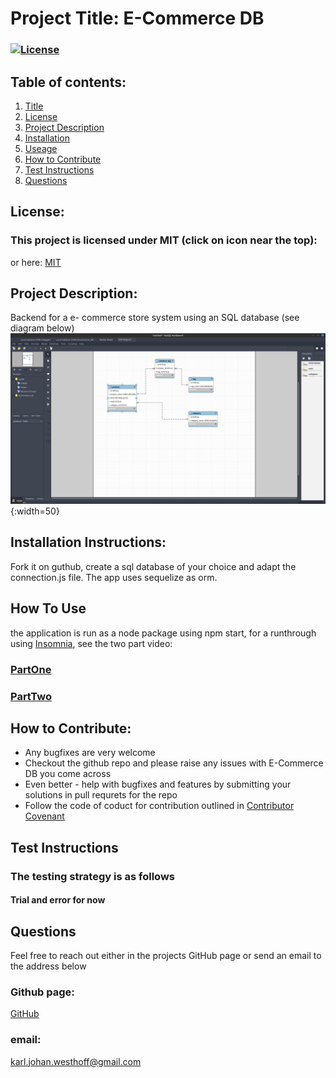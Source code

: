
  # Project Title: E-Commerce DB 
  ### [![License](https://img.shields.io/badge/License-MIT-yellow.svg)](https://opensource.org/licenses/MIT)
  
  ## Table of contents:
  1. [Title](#Project-Title)
  1. [License](#License)
  1. [Project Description](#Project-Description)
  1. [Installation](#Installation-Instructions)
  1. [Useage](#How-To-Use)
  1. [How to Contribute](#How-to-Contribute)
  1. [Test Instructions](#Test-Instructions)
  1. [Questions](#Questions)

  ## License: 
  ### This project is licensed under MIT (click on icon near the top):
  or here: [MIT](https://opensource.org/licenses/MIT)
 

  ## Project Description:
  Backend for a e- commerce store system using an SQL database (see diagram below)
  ![](assets/pictures/DBdiagram.png){:width=50}
  

  ## Installation Instructions:
  Fork it on guthub, create a sql database of your choice and adapt the connection.js file. The app uses sequelize as orm. 
  
  ## How To Use
  the application is run as a node package using npm start, for a runthrough using [Insomnia](https://insomnia.rest/products/core/), see the two part video:
  ### [PartOne](https://drive.google.com/file/d/1A5FYL9YF3Kcvag0bgbR5vMbc7iGwTy_K/view)
  ### [PartTwo](https://drive.google.com/file/d/1k9dqL-iwq_HH1DzjA8rfPs_WoAy57XXK/view)

  ## How to Contribute:
  * Any bugfixes are very welcome
  * Checkout the github repo and please raise any issues with E-Commerce DB you come across 
  * Even better - help with bugfixes and features by submitting your solutions in pull requrets for the repo
  * Follow the code of coduct for contribution outlined in [Contributor Covenant](https://www.contributor-covenant.org/) 
  ## Test Instructions
  ### The testing strategy is as follows
  #### Trial and error for now

  ## Questions
  Feel free to reach out either in the projects GitHub page or send an email to the address below
  ### Github page:
  [GitHub](https://github.com/KJWesthoff/e-commerce)
  ### email:
  [karl.johan.westhoff@gmail.com](mailto:karl.johan.westhoff@gmail.com) 
